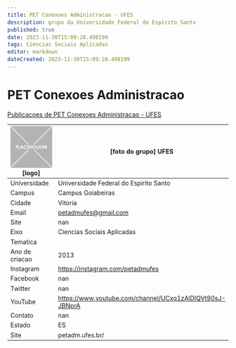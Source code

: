 ```yaml
---
title: PET Conexoes Administracao - UFES
description: grupo da Universidade Federal do Espirito Santo
published: true
date: 2023-11-30T15:09:28.498199
tags: Ciencias Sociais Aplicadas
editor: markdown
dateCreated: 2023-11-30T15:09:28.498199
---
```


# PET Conexoes Administracao

[Publicacoes de PET Conexoes Administracao - UFES](/atividade/37PETConexoesAdministracaoUFES/feed.md)

| ![placeholder.png](/placeholder.png) [logo] | [foto do grupo] UFES         |
| ------------------------------------------- | ------------------------------------------------- |
| Universidade                                | Universidade Federal do Espirito Santo      |
| Campus                                      | Campus Goiabeiras            |
| Cidade                                      | Vitoria             |
| Email                                       | petadmufes@gmail.com             |
| Site                                        | nan              |
| Eixo                                        | Ciencias Sociais Aplicadas              |
| Tematica                                    |           |
| Ano de criacao                              | 2013        |
| Instagram                                   | https://instagram.com/petadmufes         |
| Facebook                                    | nan          |
| Twitter                                     | nan           |
| YouTube                                     | https://www.youtube.com/channel/UCxq1zAlDIQVt90sJ-JBNprA           |
| Contato                                     | nan         |
| Estado                                      |  ES            |
| Site                                        | petadm.ufes.br/ |
